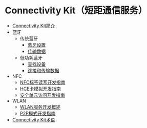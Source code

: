 # Connectivity Kit（短距通信服务）

- [Connectivity Kit简介](connectivity-kit-intro.md)
- 蓝牙<!--bluetooth-->
  - 传统蓝牙<!--bluetooth-br-->
    - [蓝牙设置](bluetooth/br-development-guide.md)
    - [传输数据](bluetooth/spp-development-guide.md)
  - 低功耗蓝牙<!--bluetooth-ble-->
    - [查找设备](bluetooth/ble-development-guide.md)
    - [连接和传输数据](bluetooth/gatt-development-guide.md)
- NFC<!--nfc-->
  - [NFC标签读写开发指南](nfc/nfc-tag-access-guide.md)
  - [HCE卡模拟开发指南](nfc/nfc-hce-guide.md)
  - [安全单元访问开发指南](nfc/nfc-se-access-guide.md)
- WLAN<!--wlan-->
  - [WLAN服务开发概述](wlan/wlan-overview.md)
  - [P2P模式开发指南](wlan/p2p-development-guide.md)
- [Connectivity Kit术语](terminology.md)
